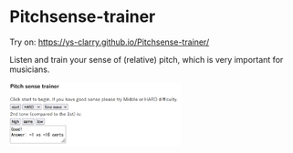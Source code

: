 # Pitchsense-trainer
Try on: <a href="https://ys-clarry.github.io/Pitchsense-trainer/">https://ys-clarry.github.io/Pitchsense-trainer/</a>

Listen and train your sense of (relative) pitch, which is very important for musicians.

<img src="screenshot.png" width="300px" alt="screenshot" />

